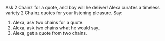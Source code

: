 Ask 2 Chainz for a quote, and boy will he deliver! Alexa curates a timeless variety 2 Chainz quotes for your listening pleasure.
Say:
1. Alexa, ask two chains for a quote.
2. Alexa, ask two chains what he would say.
3. Alexa, get a quote from two chains.